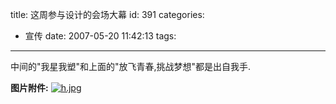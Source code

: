 title: 这周参与设计的会场大幕
id: 391
categories:
  - 宣传
date: 2007-05-20 11:42:13
tags:
---

中间的&quot;我星我塑&quot;和上面的&quot;放飞青春,挑战梦想&quot;都是出自我手.

**图片附件:**
[![h.jpg](//blog.foolbird.net/wp-content/uploads/2007/05/264_h.jpg)](http://www.foolbird.net/391.html/$1.jpg "h.jpg")